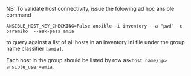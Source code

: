 NB: To validate host connectivity, issue the folowing ad hoc ansible command

`ANSIBLE_HOST_KEY_CHECKING=False ansible -i inventory  -a "pwd" -c paramiko  --ask-pass amia`

to query against a list of all hosts in an inventory ini file under the group name classifier `[amia]`.  

Each host in the group should be listed by row as`<host name/ip> ansible_user=amia`.


